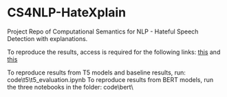 # CS4NLP-HateXplain

Project Repo of Computational Semantics for NLP - Hateful Speech Detection with explanations. 

To reproduce the results, access is required for the following links:  [this](https://drive.google.com/drive/folders/1U_L-GvtMUyER5DInpKh-lonXVkjDh4mF?usp=sharing) and [this](https://drive.google.com/drive/folders/1Q0fhtHM3sM4AHegkOHcEgEBunyb6SWDC?usp=sharing) 

To reproduce results from T5 models and baseline results, run: code\t5\t5_evaluation.ipynb
To reproduce results from BERT models, run the three notebooks in the folder: code\bert\